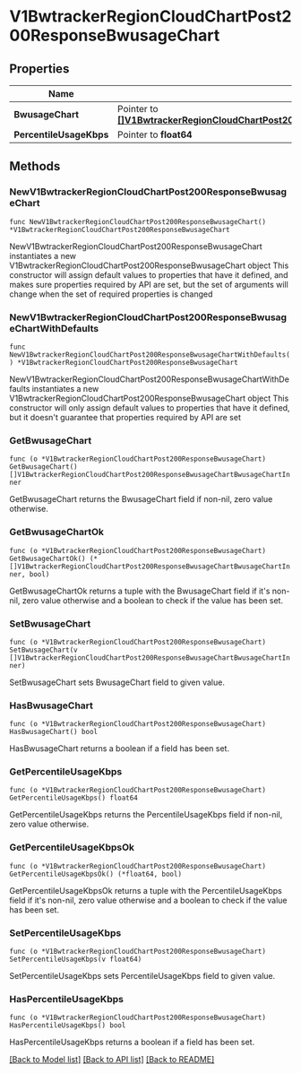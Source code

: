 # V1BwtrackerRegionCloudChartPost200ResponseBwusageChart

## Properties

Name | Type | Description | Notes
------------ | ------------- | ------------- | -------------
**BwusageChart** | Pointer to [**[]V1BwtrackerRegionCloudChartPost200ResponseBwusageChartBwusageChartInner**](V1BwtrackerRegionCloudChartPost200ResponseBwusageChartBwusageChartInner.md) |  | [optional] 
**PercentileUsageKbps** | Pointer to **float64** |  | [optional] 

## Methods

### NewV1BwtrackerRegionCloudChartPost200ResponseBwusageChart

`func NewV1BwtrackerRegionCloudChartPost200ResponseBwusageChart() *V1BwtrackerRegionCloudChartPost200ResponseBwusageChart`

NewV1BwtrackerRegionCloudChartPost200ResponseBwusageChart instantiates a new V1BwtrackerRegionCloudChartPost200ResponseBwusageChart object
This constructor will assign default values to properties that have it defined,
and makes sure properties required by API are set, but the set of arguments
will change when the set of required properties is changed

### NewV1BwtrackerRegionCloudChartPost200ResponseBwusageChartWithDefaults

`func NewV1BwtrackerRegionCloudChartPost200ResponseBwusageChartWithDefaults() *V1BwtrackerRegionCloudChartPost200ResponseBwusageChart`

NewV1BwtrackerRegionCloudChartPost200ResponseBwusageChartWithDefaults instantiates a new V1BwtrackerRegionCloudChartPost200ResponseBwusageChart object
This constructor will only assign default values to properties that have it defined,
but it doesn't guarantee that properties required by API are set

### GetBwusageChart

`func (o *V1BwtrackerRegionCloudChartPost200ResponseBwusageChart) GetBwusageChart() []V1BwtrackerRegionCloudChartPost200ResponseBwusageChartBwusageChartInner`

GetBwusageChart returns the BwusageChart field if non-nil, zero value otherwise.

### GetBwusageChartOk

`func (o *V1BwtrackerRegionCloudChartPost200ResponseBwusageChart) GetBwusageChartOk() (*[]V1BwtrackerRegionCloudChartPost200ResponseBwusageChartBwusageChartInner, bool)`

GetBwusageChartOk returns a tuple with the BwusageChart field if it's non-nil, zero value otherwise
and a boolean to check if the value has been set.

### SetBwusageChart

`func (o *V1BwtrackerRegionCloudChartPost200ResponseBwusageChart) SetBwusageChart(v []V1BwtrackerRegionCloudChartPost200ResponseBwusageChartBwusageChartInner)`

SetBwusageChart sets BwusageChart field to given value.

### HasBwusageChart

`func (o *V1BwtrackerRegionCloudChartPost200ResponseBwusageChart) HasBwusageChart() bool`

HasBwusageChart returns a boolean if a field has been set.

### GetPercentileUsageKbps

`func (o *V1BwtrackerRegionCloudChartPost200ResponseBwusageChart) GetPercentileUsageKbps() float64`

GetPercentileUsageKbps returns the PercentileUsageKbps field if non-nil, zero value otherwise.

### GetPercentileUsageKbpsOk

`func (o *V1BwtrackerRegionCloudChartPost200ResponseBwusageChart) GetPercentileUsageKbpsOk() (*float64, bool)`

GetPercentileUsageKbpsOk returns a tuple with the PercentileUsageKbps field if it's non-nil, zero value otherwise
and a boolean to check if the value has been set.

### SetPercentileUsageKbps

`func (o *V1BwtrackerRegionCloudChartPost200ResponseBwusageChart) SetPercentileUsageKbps(v float64)`

SetPercentileUsageKbps sets PercentileUsageKbps field to given value.

### HasPercentileUsageKbps

`func (o *V1BwtrackerRegionCloudChartPost200ResponseBwusageChart) HasPercentileUsageKbps() bool`

HasPercentileUsageKbps returns a boolean if a field has been set.


[[Back to Model list]](../README.md#documentation-for-models) [[Back to API list]](../README.md#documentation-for-api-endpoints) [[Back to README]](../README.md)


